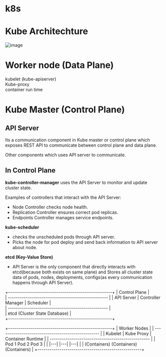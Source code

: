 # k8s

# Kube Architechture

![image](https://github.com/user-attachments/assets/78a25a5b-a4dd-4972-bd9e-e300cf2db547)


# Worker node (Data Plane)

kubelet (kube-apiserver)   
Kube-proxy     
container run time      

# Kube Master (Control Plane)

## API Server
Its a communication component in Kube master or control plane which exposes REST API to communicate between control plane and data plane.

Other components which uses API server to communicate.

## In Control Plane
**kube-controller-manager** uses the API Server to monitor and update cluster state.

Examples of controllers that interact with the API Server:
   * Node Controller checks node health.   
   * Replication Controller ensures correct pod replicas.
   * Endpoints Controller manages service endpoints.

**kube-scheduler** 
* checks the unscheduled pods through API server.
* Picks the node for pod deploy and send back information to API server about node.

**etcd (Key-Value Store)** 
* API Server is the only component that directly interacts with etcd(because both exists on same plane) and Stores all cluster state data of pods, nodes, deployments, configs(as every communication happens through API Server).
    

+----------------------------------------------------+
|                     Control Plane                  |   
| -------------------------------------------------- |
|  API Server  |  Controller Manager |  Scheduler    |     
| -------------------------------------------------- |     
|  etcd (Cluster State Database)                     |     
+----------------------------------------------------+   

+----------------------------------------------------+
|                     Worker Nodes                   |
| -------------------------------------------------- |
|  Kubelet  |  Kube Proxy  |  Container Runtime      |
| -------------------------------------------------- |
|               Pod 1       Pod 2       Pod 3        |
|               |---|       |---|       |---|        |
|            (Containers) (Containers) (Containers)  |
+----------------------------------------------------+








